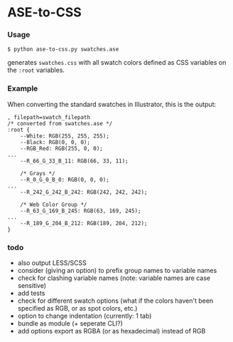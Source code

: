# ASE-to-CSS


### Usage

```
$ python ase-to-css.py swatches.ase
```
generates `swatches.css` with all swatch colors defined as CSS variables on the `:root` variables.


### Example

When converting the standard swatches in Illustrator, this is the output:

```
, filepath=swatch_filepath
/* converted from swatches.ase */
:root {
	--White: RGB(255, 255, 255);
	--Black: RGB(0, 0, 0);
	--RGB_Red: RGB(255, 0, 0);
...
	--R_66_G_33_B_11: RGB(66, 33, 11);

	/* Grays */
	--R_0_G_0_B_0: RGB(0, 0, 0);
...
	--R_242_G_242_B_242: RGB(242, 242, 242);

	/* Web Color Group */
	--R_63_G_169_B_245: RGB(63, 169, 245);
...
	--R_189_G_204_B_212: RGB(189, 204, 212);
}

```


### todo

- also output LESS/SCSS
- consider (giving an option) to prefix group names to variable names
- check for clashing variable names (note: variable names are case sensitive)
- add tests
- check for different swatch options (what if the colors haven't been specified as RGB, or as spot colors, etc.)
- option to change indentation (currently: 1 tab)
- bundle as module (+ seperate CLI?)
- add options export as RGBA (or as hexadecimal) instead of RGB
